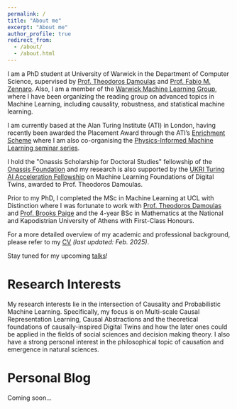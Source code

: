 ```yaml
---
permalink: /
title: "About me"
excerpt: "About me"
author_profile: true
redirect_from: 
  - /about/
  - /about.html
---
```


I am a PhD student at University of Warwick in the Department of Computer Science, supervised by [Prof. Theodoros Damoulas](https://warwick.ac.uk/fac/sci/statistics/staff/academic-research/damoulas/) and [Prof. Fabio M. Zennaro](https://fmzennaro.github.io/). Also, I am a member of the [Warwick Machine Learning Group](https://wmlg.io/), where I have been organizing the reading group on advanced topics in Machine Learning, including causality, robustness, and statistical machine learning.

I am currently based at the Alan Turing Institute (ATI) in London, having recently been awarded the Placement Award through the ATI’s [Enrichment Scheme](https://www.turing.ac.uk/work-turing/studentships/enrichment) where I am also co-organising the [Physics-Informed Machine Learning seminar series](https://www.turing.ac.uk/events/phi-ml-meets-engineering). 

I hold the "Onassis Scholarship for Doctoral Studies" fellowship of the [Onassis Foundation](https://www.onassis.org/) and my research is also supported by the [UKRI Turing AI Acceleration Fellowship](https://www.ukri.org/news/new-turing-ai-fellows-to-deliver-world-class-ai-research/) on Machine Learning Foundations of Digital Twins, awarded to Prof. Theodoros Damoulas.

Prior to my PhD, I completed the MSc in Machine Learning at UCL with Distinction where I was fortunate to work with [Prof. Theodoros Damoulas](https://warwick.ac.uk/fac/sci/statistics/staff/academic-research/damoulas/) and [Prof. Brooks Paige](https://tbrx.github.io/) and the 4-year BSc in Mathematics at the National and Kapodistrian University of Athens with First-Class Honours.

For a more detailed overview of my academic and professional background, please refer to my [CV](https://yfelekis.github.io/files/CV_Y_FELEKIS_page.pdf) *(last updated: Feb. 2025)*.

Stay tuned for my upcoming [talks](https://yfelekis.github.io/talks/)!

Research Interests
======
My research interests lie in the intersection of Causality and Probabilistic Machine Learning. Specifically, my  focus is on Multi-scale Causal Representation Learning, Causal Abstractions and the theoretical foundations of causally-inspired Digital Twins and how the later ones could be applied in the fields of social sciences and decision making theory. I also have a strong personal interest in the philosophical topic of causation and emergence in natural sciences.

Personal Blog
======
Coming soon...
